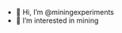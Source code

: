 - 👋 Hi, I’m @miningexperiments
- 👀 I’m interested in mining

<!---
miningexperiments/miningexperiments is a ✨ special ✨ repository because its `README.md` (this file) appears on your GitHub profile.
You can click the Preview link to take a look at your changes.
--->

